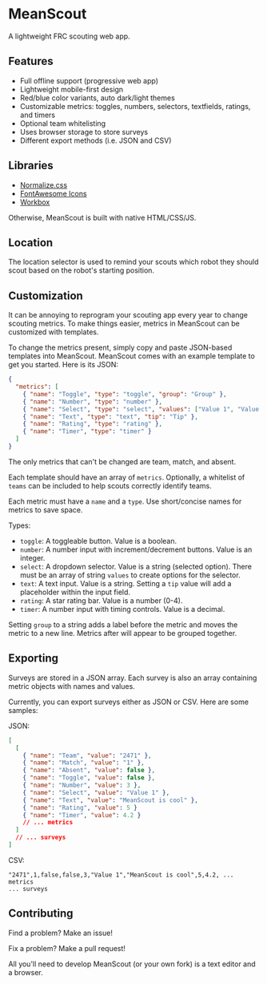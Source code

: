 # MeanScout

A lightweight FRC scouting web app.

## Features

- Full offline support (progressive web app)
- Lightweight mobile-first design
- Red/blue color variants, auto dark/light themes
- Customizable metrics: toggles, numbers, selectors, textfields, ratings, and timers
- Optional team whitelisting
- Uses browser storage to store surveys
- Different export methods (i.e. JSON and CSV)

## Libraries

- [Normalize.css](https://necolas.github.io/normalize.css/)
- [FontAwesome Icons](https://fontawesome.com/)
- [Workbox](https://developers.google.com/web/tools/workbox)

Otherwise, MeanScout is built with native HTML/CSS/JS.

## Location

The location selector is used to remind your scouts which robot they should scout based on the robot's starting position.

## Customization

It can be annoying to reprogram your scouting app every year to change scouting metrics. To make things easier, metrics in MeanScout can be customized with templates.

To change the metrics present, simply copy and paste JSON-based templates into MeanScout. MeanScout comes with an example template to get you started. Here is its JSON:

```json
{
  "metrics": [
    { "name": "Toggle", "type": "toggle", "group": "Group" },
    { "name": "Number", "type": "number" },
    { "name": "Select", "type": "select", "values": ["Value 1", "Value 2", "Value 3"] },
    { "name": "Text", "type": "text", "tip": "Tip" },
    { "name": "Rating", "type": "rating" },
    { "name": "Timer", "type": "timer" }
  ]
}
```

The only metrics that can't be changed are team, match, and absent.

Each template should have an array of `metrics`. Optionally, a whitelist of `teams` can be included to help scouts correctly identify teams.

Each metric must have a `name` and a `type`. Use short/concise names for metrics to save space.

Types:

- `toggle`: A toggleable button. Value is a boolean.
- `number`: A number input with increment/decrement buttons. Value is an integer.
- `select`: A dropdown selector. Value is a string (selected option). There must be an array of string `values` to create options for the selector.
- `text`: A text input. Value is a string. Setting a `tip` value will add a placeholder within the input field.
- `rating`: A star rating bar. Value is a number (0-4).
- `timer`: A number input with timing controls. Value is a decimal.

Setting `group` to a string adds a label before the metric and moves the metric to a new line. Metrics after will appear to be grouped together.

## Exporting

Surveys are stored in a JSON array. Each survey is also an array containing metric objects with names and values.

Currently, you can export surveys either as JSON or CSV. Here are some samples:

JSON:

```json
[
  [
    { "name": "Team", "value": "2471" },
    { "name": "Match", "value": "1" },
    { "name": "Absent", "value": false },
    { "name": "Toggle", "value": false },
    { "name": "Number", "value": 3 },
    { "name": "Select", "value": "Value 1" },
    { "name": "Text", "value": "MeanScout is cool" },
    { "name": "Rating", "value": 5 }
    { "name": "Timer", "value": 4.2 }
    // ... metrics
  ]
  // ... surveys
]
```

CSV:

```csv
"2471",1,false,false,3,"Value 1","MeanScout is cool",5,4.2, ... metrics
... surveys
```

## Contributing

Find a problem? Make an issue!

Fix a problem? Make a pull request!

All you'll need to develop MeanScout (or your own fork) is a text editor and a browser.